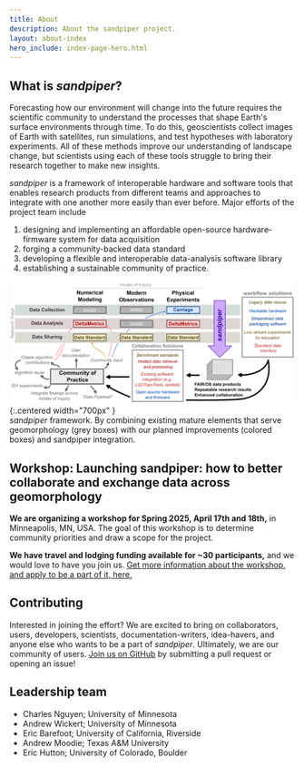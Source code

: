 ```yaml
---
title: About
description: About the sandpiper project.
layout: about-index
hero_include: index-page-hero.html
---
```


## What is *sandpiper*?

Forecasting how our environment will change into the future requires the scientific community to understand the processes that shape Earth's surface environments through time.
To do this, geoscientists collect images of Earth with satellites, run simulations, and test hypotheses with laboratory experiments. 
All of these methods improve our understanding of landscape change, but scientists using each of these tools struggle to bring their research together to make new insights.

*sandpiper* is a framework of interoperable hardware and software tools that enables research products from different teams and approaches to integrate with one another more easily than ever before. 
Major efforts of the project team include
1. designing and implementing an affordable open-source hardware-firmware system for data acquisition
1. forging a community-backed data standard
1. developing a flexible and interoperable data-analysis software library
1. establishing a sustainable community of practice. 

![project_schematic](/assets/images/project_schematic.png){:.centered width="700px" }\
*sandpiper* framework. By combining existing mature elements that serve
geomorphology (grey boxes) with our planned improvements (colored boxes) and sandpiper integration.


## Workshop: Launching sandpiper: how to better collaborate and exchange data across geomorphology
**We are organizing a workshop for Spring 2025, April 17th and 18th,** in Minneapolis, MN, USA. The goal of this workshop is to determine community priorities and draw a scope for the project. 

**We have travel and lodging funding available for ~30 participants,** and we would love to have you join us. [Get more information about the workshop, and apply to be a part of it, here.](/workshops/launch)


## Contributing

Interested in joining the effort? 
We are excited to bring on collaborators, users, developers, scientists, documentation-writers, idea-havers, and anyone else who wants to be a part of *sandpiper*. 
Ultimately, we are our community of users. [Join us on GitHub](https://github.com/sandpiper-toolchain) by submitting a pull request or opening an issue!


## Leadership team

* Charles Nguyen; University of Minnesota
* Andrew Wickert; University of Minnesota
* Eric Barefoot; University of California, Riverside
* Andrew Moodie; Texas A&M University
* Eric Hutton; University of Colorado, Boulder


<!-- ## Other officially-affiliated folks -->

<!-- add board of directors -->
<!-- add alpha testers -->
